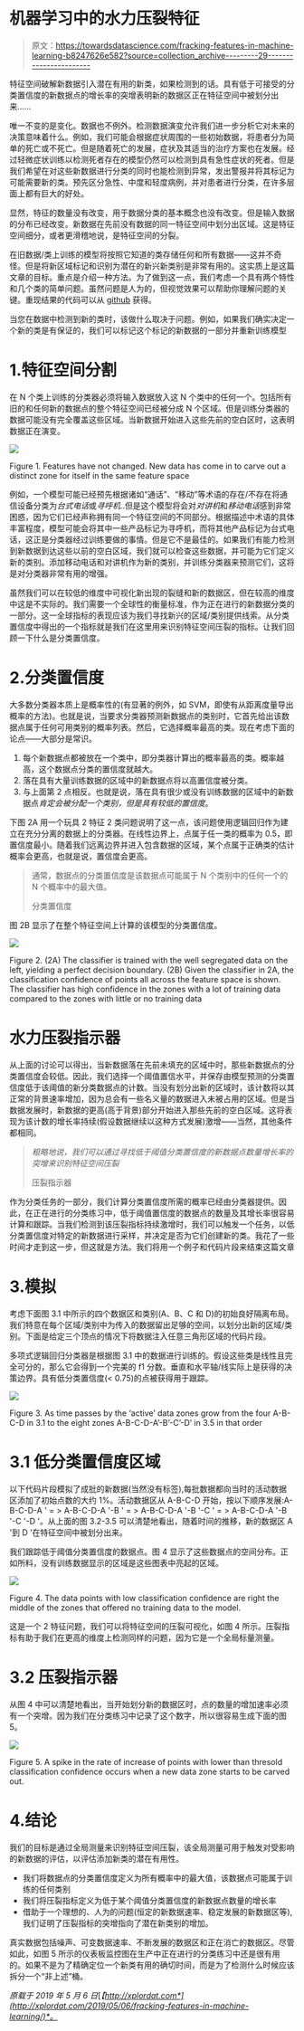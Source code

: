 # 机器学习中的水力压裂特征

> 原文：<https://towardsdatascience.com/fracking-features-in-machine-learning-b8247626e582?source=collection_archive---------29----------------------->

特征空间破解新数据引入潜在有用的新类，如果检测到的话。具有低于可接受的分类置信度的新数据点的增长率的突增表明新的数据区正在特征空间中被划分出来……

唯一不变的是变化。数据也不例外。检测数据演变允许我们进一步分析它对未来的决策意味着什么。例如，我们可能会根据症状周围的一些初始数据，将患者分为简单的死亡或不死亡。但是随着死亡的发展，症状及其适当的治疗方案也在发展。经过轻微症状训练以检测死者存在的模型仍然可以检测到具有急性症状的死者。但是我们希望在对这些新数据进行分类的同时也能检测到异常，发出警报并将其标记为可能需要新的类。预先区分急性、中度和轻度病例，并对患者进行分类，在许多层面上都有巨大的好处。

显然，特征的数量没有改变，用于数据分类的基本概念也没有改变。但是输入数据的分布已经改变。新数据在先前没有数据的同一特征空间中划分出区域。这是特征空间细分，或者更滑稽地说，是特征空间的分裂。

在旧数据/类上训练的模型将按照它知道的类存储任何和所有数据——这并不奇怪。但是将新区域标记和识别为潜在的新兴新类别是非常有用的。这实质上是这篇文章的目标。重点是介绍一种方法。为了做到这一点，我们考虑一个具有两个特性和几个类的简单问题。虽然问题是人为的，但视觉效果可以帮助你理解问题的关键。重现结果的代码可以从 [github](https://github.com/ashokc/Fracking-Features-in-Machine-Learning) 获得。

当您在数据中检测到新的类时，该做什么取决于问题。例如，如果我们确实决定一个新的类是有保证的，我们可以标记这个标记的新数据的一部分并重新训练模型

# 1.特征空间分割

在 N 个类上训练的分类器必须将输入数据放入这 N 个类中的任何一个。包括所有旧的和任何新的数据点的整个特征空间已经被分成 N 个区域。但是训练分类器的数据可能没有完全覆盖这些区域。当新数据开始进入这些先前的空白区时，这表明数据正在演变。

![](img/4ef55e37affe0071a528c3a830864dab.png)

Figure 1\. Features have not changed. New data has come in to carve out a distinct zone for itself in the same feature space

例如，一个模型可能已经预先根据诸如“通话”、“移动”等术语的存在/不存在将通信设备分类为*台式电话*或*寻呼机*..但是这个模型将会对*对讲机*和*移动电话*感到非常困惑，因为它们已经声称拥有同一个特征空间的不同部分。根据描述中术语的具体丰富程度，模型可能会将其中一些产品标记为寻呼机，而将其他产品标记为台式电话，这正是分类器经过训练要做的事情。但是它不是最佳的。如果我们有能力检测到新数据到达这些以前的空白区域，我们就可以检查这些数据，并可能为它们定义新的类别。添加移动电话和对讲机作为新的类别，并训练分类器来预测它们，这将是对分类器非常有用的增强。

虽然我们可以在较低的维度中可视化新出现的裂缝和新的数据区，但在较高的维度中这是不实际的。我们需要一个全球性的衡量标准，作为正在进行的新数据分类的一部分。这一全球指标的表现应该为我们寻找新兴的区域/类别提供线索。从分类置信度中得出的一个指标就是我们在这里用来识别特征空间压裂的指标。让我们回顾一下什么是分类置信度。

# 2.分类置信度

大多数分类器本质上是概率性的(有显著的例外，如 SVM，即使有从距离度量导出概率的方法)。也就是说，当要求分类器预测新数据点的类别时，它首先给出该数据点属于任何可用类别的概率列表。然后，它选择概率最高的类。现在考虑下面的论点——大部分是常识。

1.  每个新数据点都被放在一个类中，即分类器计算出的概率最高的类。概率越高，这个数据点分类的置信度就越大。
2.  落在具有大量训练数据的区域中的新数据点将以高置信度被分类。
3.  与上面第 2 点相反。也就是说，落在具有很少或没有训练数据的区域中的新数据点*肯定会被分配一个类别，但是具有较低的置信度*。

下图 2A 用一个玩具 2 特征 2 类问题说明了这一点，该问题使用逻辑回归作为建立在充分分离的数据上的分类器。在线性边界上，点属于任一类的概率为 0.5，即置信度最小。随着我们远离边界并进入包含数据的区域，某个点属于正确类的估计概率会更高，也就是说，置信度会更高。

> 通常，数据点的分类置信度是该数据点可能属于 N 个类别中的任何一个的 N 个概率中的最大值。
> 
> 分类置信度

图 2B 显示了在整个特征空间上计算的该模型的分类置信度。

![](img/1703cdd7ce961ef84c88a1132c30a1eb.png)

Figure 2\. (2A) The classifier is trained with the well segregated data on the left, yielding a perfect decision boundary. (2B) Given the classifier in 2A, the classification confidence of points all across the feature space is shown. The classifier has high confidence in the zones with a lot of training data compared to the zones with little or no training data

# 水力压裂指示器

从上面的讨论可以得出，当新数据落在先前未填充的区域中时，那些新数据点的分类置信度会较低。因此，我们选择一个阈值置信水平，并保存由模型预测的分类置信度低于该阈值的新分类数据点的计数。当没有划分出新的区域时，该计数将以其正常的背景速率增加，因为总会有一些名义量的数据进入未被占用的区域。但是当数据发展时，新数据的更高(高于背景)部分开始进入那些先前的空白区域。这将表现为该计数的增长率持续(假设数据继续以这种方式发展)激增——当然，其他条件都相同。

> *粗略地说，我们可以通过寻找低于阈值分类置信度的新数据点数量增长率的突增来识别特征空间压裂*
> 
> 压裂指示器

作为分类任务的一部分，我们计算分类置信度所需的概率已经由分类器提供。因此，在正在进行的分类练习中，低于阈值置信度的数据点的数量及其增长率很容易计算和跟踪。当我们检测到该压裂指标持续激增时，我们可以触发一个任务，以低分类置信度对特定的新数据进行采样，并决定是否为它们创建新的类。我花了一些时间才走到这一步，但这就是方法。我们将用一个例子和代码片段来结束这篇文章

# 3.模拟

考虑下面图 3.1 中所示的四个数据区和类别(A、B、C 和 D)的初始良好隔离布局。我们特意在每个区域/类别中为传入的数据留出足够的空间，以划分出新的区域/类别。下面是给定三个顶点的情况下将数据注入任意三角形区域的代码片段。

多项式逻辑回归分类器是根据图 3.1 中的数据进行训练的。假设这些类是线性且完全可分的，那么它会得到一个完美的 f1 分数。垂直和水平轴/线实际上是获得的决策边界。具有低分类置信度(< 0.75)的点被获得用于跟踪。

![](img/aad04fee89acf1aa8af139b3ed893d9f.png)

Figure 3\. As time passes by the ‘active’ data zones grow from the four A-B-C-D in 3.1 to the eight zones A-B-C-D-A’-B’-C’-D’ in 3.5 in that order

# 3.1 低分类置信度区域

以下代码片段模拟了成批的新数据(当然没有标签),每批数据都向当时的活动数据区添加了初始点数的大约 1%。活动数据区从 A-B-C-D 开始，按以下顺序发展:A-B-C-D-A ' = > A-B-C-D-A '-B ' = > A-B-C-D-A '-B '-C ' = > A-B-C-D-A '-B '-C '-D '。从上面的图 3.2-3.5 可以清楚地看出，随着时间的推移，新的数据区 A '到 D '在特征空间中被划分出来。

我们跟踪低于阈值分类置信度的数据点。图 4 显示了这些数据点的空间分布。正如所料，没有训练数据显示的区域是这些图表中亮起的区域。

![](img/2c4e1b7f0579a7920655269445c97551.png)

Figure 4\. The data points with low classification confidence are right the middle of the zones that offered no training data to the model.

这是一个 2 特征问题，我们可以将特征空间的压裂可视化，如图 4 所示。压裂指标有助于我们在更高的维度上检测同样的问题，因为它是一个全局标量测量。

# 3.2 压裂指示器

从图 4 中可以清楚地看出，当开始划分新的数据区时，点的数量的增加速率必须有一个突增。因为我们在分类练习中记录了这个数字，所以很容易生成下面的图 5。

![](img/f1b0f9b34025723f7e0c6acfff99745b.png)

Figure 5\. A spike in the rate of increase of points with lower than thresold classification confidence occurs when a new data zone starts to be carved out.

# 4.结论

我们的目标是通过全局测量来识别特征空间压裂，该全局测量可用于触发对受影响的新数据的评估，以评估添加新类的潜在有用性。

*   我们将数据点的分类置信度定义为所有概率中的最大值，该数据点可能属于训练的任何类别
*   我们将压裂指标定义为低于某个阈值分类置信度的新数据点数量的增长率
*   借助于一个理想的、人为的问题(恒定的新数据速率、稳定发展的新数据区等),我们证明了压裂指标的突增指向了潜在新类别的增加。

真实数据包括噪声、可变数据速率、不断发展的数据区和正在消亡的数据区。尽管如此，如图 5 所示的仪表板监控图在生产中正在进行的分类练习中还是很有用的。如果不是为了精确定位一个新类有用的确切时间，而是为了检测什么时候应该拆分一个“非上述”桶。

*原载于 2019 年 5 月 6 日*[*【http://xplordat.com*](http://xplordat.com/2019/05/06/fracking-features-in-machine-learning/)*。*